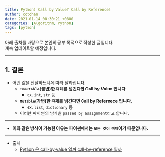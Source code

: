 ```yaml
---
title: Python) Call by Value? Call by Reference? 
author: cotchan
date: 2021-01-14 08:30:21 +0800
categories: [Algorithm, Python]
tags: [python]     
---
```


아래 출처를 바탕으로 본인의 공부 목적으로 작성한 글입니다.    
계속 업데이트할 예정입니다.

---

## 1. 결론

+ 어떤 값을 전달하느냐에 따라 달라집니다.
  + **`Immutable`(불변)한 객체를 넘긴다면 Call by Value 입니다.**
    + ex. `int`, `str` 등
  + **`Mutable`(가변)한 객체를 넘긴다면 Call by Refernece 입니다.**
    + ex. `list`, `dictionary` 등
  + 이러한 파이썬의 방식을 `passed by assignment`라고 합니다.

---

+ **이와 같은 방식이 가능한 이유는 파이썬에서는 `모든 것이 객체`이기 때문입니다.**


---

+ 출처
  + [Python 은 call-by-value 일까 call-by-reference 일까](https://www.pymoon.com/entry/Python-%EC%9D%80-callbyvalue-%EC%9D%BC%EA%B9%8C-callbyreference-%EC%9D%BC%EA%B9%8C)
